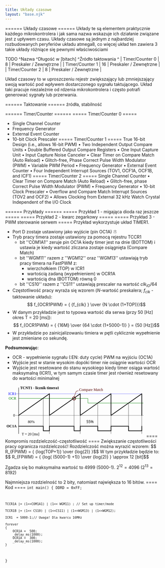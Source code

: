 ```yaml
---
title: Układy czasowe
layout: "base.njk"
---
```



====== Układy czasowe ======
Układy te są elementem praktycznie każdego mikrokontrolera i jak sama nazwa wskazuje ich działanie związane jest z upływem czasu. Układy czasowe są jednym z najbardziej rozbudowanych peryferiów układu atmega8, co więcej układ ten zawiera 3 takie układy różniące się pewnymi właściwościami

TODO
^Nazwa ^Długość w [bitach] ^Źródło taktowania ^ 
| Timer/Counter 0 | 8 | Preskaler / Zewnętrzne | 
| Timer/Counter 1 | 16 | Preskaler / Zewnętrzne | 
| Timer/Counter 2 | 8 | Preskaler / Zewnętrzne | 

Układ czasowy to w uproszczeniu rejestr zwiększający lub zmniejszający swoją wartość pod wpływem dostarczonego sygnału taktującego. Układ taki pracuje niezależnie od rdzenia mikrokontrolera i często potrafi generować sygnały lub przerwania.

====== Taktowanie ======
źródła, stabilność

====== Timer/Counter ======
===== Timer/Counter 0 =====
  * Single Channel Counter
  * Frequency Generator
  * External Event Counter
  * 10-bit Clock Prescaler
===== Timer/Counter 1 =====
True 16-bit Design (i.e., allows 16-bit PWM)
• Two Independent Output Compare Units
• Double Buffered Output Compare Registers
• One Input Capture Unit
• Input Capture Noise Canceler
• Clear Timer on Compare Match (Auto Reload)
• Glitch-free, Phase Correct Pulse Width Modulator (PWM)
• Variable PWM Period
• Frequency Generator
• External Event Counter
• Four Independent Interrupt Sources (TOV1, OCF1A, OCF1B, and ICF1)
===== Timer/Counter 2 =====
Single Channel Counter
• Clear Timer on Compare Match (Auto Reload)
• Glitch-free, phase Correct Pulse Width Modulator (PWM)
• Frequency Generator
• 10-bit Clock Prescaler
• Overflow and Compare Match Interrupt Sources (TOV2 and OCF2)
• Allows Clocking from External 32 kHz Watch Crystal Independent of the I/O Clock

====== Przykłady ======
===== Przykład 1 - migająca dioda raz jeszcze =====
===== Przykład 2 - kwarc zegarkowy =====
===== Przykład 3 - PWM sterowanie serwem =====
Przykład wykorzystuje układ TIMER1. 
  * Port D zostaje ustawiony jako wyjście (pin OC1A) :!:
  * Tryb pracy timera zostaje ustawiony za pomocą rejestru TCCR1
    * bit ''COM1A1'' zeruje pin OC1A kiedy timer jest na dnie (BOTTOM) i ustawia je kiedy wartość zliczana zostaje osiągnięta (Compare Match)
    * bit ''WGM11'' razem z ''WGM12'' oraz ''WGM13'' ustawiają tryb pracy timera na FastPWM z:
      * wierzchołkiem (TOP) w ICR1
      * wartością zadaną (wypełnieniem) w OCR1A
      * wartością dna (BOTTOM) równą 0
    * bit ''CS10'' razem z ''CS11'' ustawiają prescaler na wartość $clk_{IO} /64$
  * Częstotliwość pracy wyraża się wzorem ($N$-wartość preskalera; $f_{clk}$ - taktowanie układu):
$$ f_{OCR1PWM} = { {f_{clk} } \over {N \cdot (1+TOP)}}$$ 
  * W danym przykładzie jest to typowa wartość dla serwa (przy 50 [Hz] okres T = 20 [ms]):
$$ f_{OCR1PWM} = { {16M} \over {64 \cdot (1+5000-1)} } = {50 [Hz]}$$ 
  * W przykładzie po zainicjalizowaniu timiera w pętli cyklicznie wypełnienie jest zmieniane co sekundę.

**Podsumowując**:
  * OCR - wypełnienie sygnału (:EN: duty cycle) PWM na wyjściu (OC1A)
  * Wyjście jest w stanie wysokim dopóki timer nie osiągnie wartości OCR
  * Wyjście jest resetowane do stanu wysokiego kiedy timer osiąga wartość maksymalną (ICR1), w tym samym czasie timer jest również resetowany do wartości minimalnej

<svgimage>
<?xml version="1.0" encoding="UTF-8" standalone="no"?> <!-- Created with Inkscape (http://www.inkscape.org/) --> <svg xmlns:dc="http://purl.org/dc/elements/1.1/" xmlns:cc="http://creativecommons.org/ns#" xmlns:rdf="http://www.w3.org/1999/02/22-rdf-syntax-ns#" xmlns:svg="http://www.w3.org/2000/svg" xmlns="http://www.w3.org/2000/svg" version="1.1" width="454.26819" height="170.03125" id="svg10050"> <defs id="defs10052" /> <metadata id="metadata10055"> <rdf:RDF> <cc:Work rdf:about=""> <dc:format>image/svg+xml</dc:format> <dc:type rdf:resource="http://purl.org/dc/dcmitype/StillImage" /> <dc:title></dc:title> </cc:Work> </rdf:RDF> </metadata> <g transform="translate(-56.231827,-84.205933)" id="layer1"> <path d="m 500,112.36218 -410,0" id="path10068" style="fill:none;stroke:#0000ff;stroke-width:1;stroke-linecap:butt;stroke-linejoin:miter;stroke-miterlimit:4;stroke-opacity:1;stroke-dasharray:1, 1;stroke-dashoffset:0" /> <path d="M 100,242.36218 100,92.362183" id="path10070" style="fill:none;stroke:#000000;stroke-width:1px;stroke-linecap:butt;stroke-linejoin:miter;stroke-opacity:1" /> <path d="m 505,182.36218 -415,0" id="path10581" style="fill:none;stroke:#000000;stroke-width:1;stroke-linecap:butt;stroke-linejoin:miter;stroke-miterlimit:4;stroke-opacity:1;stroke-dasharray:1, 1;stroke-dashoffset:0" /> <path d="m 100,127.36218 225,0 0,15 180,0" id="path10583" style="fill:none;stroke:#008000;stroke-width:1px;stroke-linecap:butt;stroke-linejoin:miter;stroke-opacity:1" /> <path d="m 180,127.36218 0,105" id="path10585" style="fill:none;stroke:#000000;stroke-width:1;stroke-linecap:butt;stroke-linejoin:miter;stroke-miterlimit:4;stroke-opacity:1;stroke-dasharray:2, 1;stroke-dashoffset:0" /> <path d="m 200,127.36218 0,115" id="path10587" style="fill:none;stroke:#000000;stroke-width:1;stroke-linecap:butt;stroke-linejoin:miter;stroke-miterlimit:4;stroke-opacity:1;stroke-dasharray:2, 1;stroke-dashoffset:0" /> <path d="m 280,127.36218 0,105" id="path10589" style="fill:none;stroke:#000000;stroke-width:1;stroke-linecap:butt;stroke-linejoin:miter;stroke-miterlimit:4;stroke-opacity:1;stroke-dasharray:2, 1;stroke-dashoffset:0" /> <path d="m 300,127.36218 0,115" id="path10591" style="fill:none;stroke:#000000;stroke-width:1;stroke-linecap:butt;stroke-linejoin:miter;stroke-miterlimit:4;stroke-opacity:1;stroke-dasharray:2, 1;stroke-dashoffset:0" /> <path d="m 357,142.36218 0,90" id="path10593" style="fill:none;stroke:#000000;stroke-width:1;stroke-linecap:butt;stroke-linejoin:miter;stroke-miterlimit:4;stroke-opacity:1;stroke-dasharray:2, 1;stroke-dashoffset:0" /> <path d="m 400,142.36218 0,100" id="path10595" style="fill:none;stroke:#000000;stroke-width:1;stroke-linecap:butt;stroke-linejoin:miter;stroke-miterlimit:4;stroke-opacity:1;stroke-dasharray:2, 1;stroke-dashoffset:0" /> <path d="m 457,142.36218 0,90" id="path10597" style="fill:none;stroke:#000000;stroke-width:1;stroke-linecap:butt;stroke-linejoin:miter;stroke-miterlimit:4;stroke-opacity:1;stroke-dasharray:2, 1;stroke-dashoffset:0" /> <path d="m 500,142.36218 0,100" id="path10599" style="fill:none;stroke:#000000;stroke-width:1;stroke-linecap:butt;stroke-linejoin:miter;stroke-miterlimit:4;stroke-opacity:1;stroke-dasharray:2, 1;stroke-dashoffset:0" /> <text x="67.530655" y="131.09949" id="text10601" xml:space="preserve" style="font-size:12px;font-style:normal;font-weight:normal;line-height:125%;letter-spacing:0px;word-spacing:0px;fill:#000000;fill-opacity:1;stroke:none;font-family:Sans"><tspan x="67.530655" y="131.09949" id="tspan10603" style="font-style:normal;font-variant:normal;font-weight:normal;font-stretch:normal;fill:#008000;font-family:Calibri;-inkscape-font-specification:Calibri">OCR</tspan></text> <text x="66.569717" y="116.09949" id="text10605" xml:space="preserve" style="font-size:12px;font-style:normal;font-weight:normal;line-height:125%;letter-spacing:0px;word-spacing:0px;fill:#0000ff;fill-opacity:1;stroke:none;font-family:Sans"><tspan x="66.569717" y="116.09949" id="tspan10607" style="font-style:normal;font-variant:normal;font-weight:normal;font-stretch:normal;font-family:Calibri;-inkscape-font-specification:Calibri">ICR1</tspan></text> <text x="82.272842" y="186.09949" id="text10609" xml:space="preserve" style="font-size:12px;font-style:normal;font-weight:normal;line-height:125%;letter-spacing:0px;word-spacing:0px;fill:#000000;fill-opacity:1;stroke:none;font-family:Sans"><tspan x="82.272842" y="186.09949" id="tspan10611" style="font-style:normal;font-variant:normal;font-weight:normal;font-stretch:normal;font-family:Calibri;-inkscape-font-specification:Calibri">0</tspan></text> <path d="m 400,182.36218 100,-70 0,70 m -200,0 100,-70 0,70 m -200,0 100,-70 0,70 m -200,0 100,-70 0,70" id="path10066" style="fill:none;stroke:#000000;stroke-width:2;stroke-linecap:round;stroke-linejoin:round;stroke-miterlimit:4;stroke-opacity:1;stroke-dasharray:none" /> <text x="105" y="97.362183" id="text10613" xml:space="preserve" style="font-size:12px;font-style:normal;font-weight:normal;line-height:125%;letter-spacing:0px;word-spacing:0px;fill:#000000;fill-opacity:1;stroke:none;font-family:Sans"><tspan x="105" y="97.362183" id="tspan10615" style="font-style:normal;font-variant:normal;font-weight:bold;font-stretch:normal;font-family:Calibri;-inkscape-font-specification:Calibri Bold">TCNT1 - licznik timera1</tspan></text> <path d="m 100,217.36218 80,0 m 0,0 0,15 20,0 0,-15" id="path10619" style="fill:none;stroke:#000000;stroke-width:2;stroke-linecap:round;stroke-linejoin:round;stroke-miterlimit:4;stroke-opacity:1;stroke-dasharray:none" /> <path d="m 200,217.36218 80,0 m 0,0 0,15 20,0 0,-15" id="path10622" style="fill:none;stroke:#000000;stroke-width:2;stroke-linecap:round;stroke-linejoin:round;stroke-miterlimit:4;stroke-opacity:1;stroke-dasharray:none" /> <path d="m 300,217.36218 57.02031,0 m 0,0 0,15 42.97969,0 0,-15" id="path10624" style="fill:none;stroke:#000000;stroke-width:2;stroke-linecap:round;stroke-linejoin:round;stroke-miterlimit:4;stroke-opacity:1;stroke-dasharray:none" /> <path d="m 400,217.36218 57.02031,0 m 0,0 0,15 42.97969,0 0,-15" id="path10626" style="fill:none;stroke:#000000;stroke-width:2;stroke-linecap:round;stroke-linejoin:round;stroke-miterlimit:4;stroke-opacity:1;stroke-dasharray:none" /> <text x="60.763077" y="221.09949" id="text10628" xml:space="preserve" style="font-size:12px;font-style:normal;font-weight:normal;line-height:125%;letter-spacing:0px;word-spacing:0px;fill:#000000;fill-opacity:1;stroke:none;font-family:Sans"><tspan x="60.763077" y="221.09949" id="tspan10630" style="font-style:normal;font-variant:normal;font-weight:bold;font-stretch:normal;font-family:Calibri;-inkscape-font-specification:Calibri Bold">OC1A</tspan></text> <text x="110" y="247.36218" id="text10632" xml:space="preserve" style="font-size:12px;font-style:normal;font-weight:normal;line-height:125%;letter-spacing:0px;word-spacing:0px;fill:#000000;fill-opacity:1;stroke:none;font-family:Sans"><tspan x="110" y="247.36218" id="tspan10634" style="font-style:normal;font-variant:normal;font-weight:normal;font-stretch:normal;font-family:Calibri;-inkscape-font-specification:Calibri">T = 20 [ms]</tspan></text> <text x="130" y="207.36218" id="text10640" xml:space="preserve" style="font-size:12px;font-style:normal;font-weight:normal;line-height:125%;letter-spacing:0px;word-spacing:0px;fill:#000000;fill-opacity:1;stroke:none;font-family:Sans"><tspan x="130" y="207.36218" id="tspan10642" style="font-style:normal;font-variant:normal;font-weight:normal;font-stretch:normal;font-family:Calibri;-inkscape-font-specification:Calibri">80%</tspan></text> <text x="320" y="207.36218" id="text10646" xml:space="preserve" style="font-size:12px;font-style:normal;font-weight:normal;line-height:125%;letter-spacing:0px;word-spacing:0px;fill:#000000;fill-opacity:1;stroke:none;font-family:Sans"><tspan x="320" y="207.36218" id="tspan10648">55%</tspan></text> <path d="m 185,127.36218 a 5,5 0 1 1 -10,0 5,5 0 1 1 10,0 z" transform="translate(100,0)" id="path10656" style="fill:none;stroke:#550000;stroke-width:2;stroke-linecap:round;stroke-linejoin:round;stroke-miterlimit:4;stroke-opacity:1;stroke-dasharray:none;stroke-dashoffset:0" /> <text x="296.42856" y="102.71932" id="text10658" xml:space="preserve" style="font-size:12px;font-style:normal;font-weight:normal;line-height:125%;letter-spacing:0px;word-spacing:0px;fill:#550000;fill-opacity:1;stroke:none;font-family:Sans"><tspan x="296.42856" y="102.71932" id="tspan10660" style="font-style:normal;font-variant:normal;font-weight:normal;font-stretch:normal;font-family:Calibri;-inkscape-font-specification:Calibri">Compare Match</tspan></text> <path d="m 287,104.36218 7,-2 m -14,20 7,-18" id="path10672" style="fill:none;stroke:#550000;stroke-width:1px;stroke-linecap:round;stroke-linejoin:round;stroke-opacity:1" /> </g> </svg>
</svgimage>
==== Kompromis rozdzielczość-częstotliwość ====
Zwiększanie częstotliwości pracy ogranicza rozdzielczość!
Rozdzielczość można wyrazić wzorem: $$ R_{FPWM} = { {log(TOP+1)} \over {log(2)} }$$
W tym przykładzie będzie to:
 $$ R_{FPWM} = { {log( (5000-1) +1)} \over {log(2)} } \approx 12 [bit]$$

Zgadza się bo maksymalna wartość to 4999 (5000-1). $2^{12} = 4096$ ($2^{13} = 8192$)

Najmniejsza rozdzielność to 2 bity, natomiast największa to 16 bitów.
==== Kod ====
<code c>int main()
{
	DDRD = 0xFF;

	TCCR1A |= (1<<COM1A1) | (1<< WGM11) ; // Set up timer/mode

	TCCR1B |= (1<< CS10) | (1<<CS11) | (1<<WGM13) | (1<<WGM12);

	ICR1  = 5000-1;// Uwaga! Dla kwarcu 16MHz

	forever
	{
		OCR1A =  500;
		_delay_ms(1000);
		OCR1A =  300;
		_delay_ms(1000);
	}
}</code>